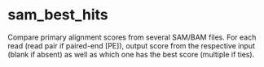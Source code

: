 # sam_best_hits
Compare primary alignment scores from several SAM/BAM files. For each read (read pair if paired-end [PE]), output score from the respective input (blank if absent) as well as which one has the best score (multiple if ties).
